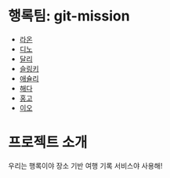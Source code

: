 # 행록팀: git-mission

- [라온](https://github.com/mcodnjs/git-mission/blob/main/raon.md)
- [디노](https://github.com/mcodnjs/git-mission/blob/main/dino.md)
- [달리](https://github.com/mcodnjs/git-mission/blob/main/dali.md)
- [슬링키](https://github.com/mcodnjs/git-mission/blob/main/SLINKY.md)
- [애슐리](https://github.com/mcodnjs/git-mission/blob/main/ASHLEY.md)
- [해다](https://github.com/mcodnjs/git-mission/blob/main/Heather.md)
- [홍고](https://github.com/mcodnjs/git-mission/blob/main/hongo.md)
- [이오](https://github.com/mcodnjs/git-mission/blob/main/이오.md)

# 프로젝트 소개
우리는 행록이야
장소 기반 여행 기록 서비스야
사용해!